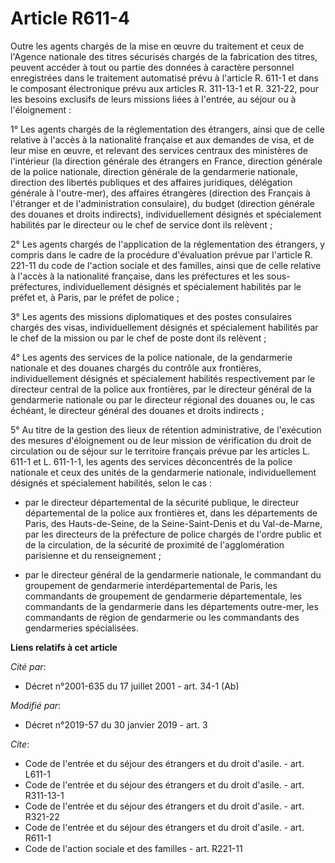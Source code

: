 # Article R611-4

Outre les agents chargés de la mise en œuvre du traitement et ceux de l'Agence nationale des titres sécurisés chargés de la
fabrication des titres, peuvent accéder à tout ou partie des données à caractère personnel enregistrées dans le traitement
automatisé prévu à l'article R. 611-1 et dans le composant électronique prévu aux articles R. 311-13-1 et R. 321-22, pour les
besoins exclusifs de leurs missions liées à l'entrée, au séjour ou à l'éloignement : 

1° Les agents chargés de la réglementation des étrangers, ainsi que de celle relative à l'accès à la nationalité française et
aux demandes de visa, et de leur mise en œuvre, et relevant des services centraux des ministères de l'intérieur (la direction
générale des étrangers en France, direction générale de la police nationale, direction générale de la gendarmerie nationale,
direction des libertés publiques et des affaires juridiques, délégation générale à l'outre-mer), des affaires étrangères
(direction des Français à l'étranger et de l'administration consulaire), du budget (direction générale des douanes et droits
indirects), individuellement désignés et spécialement habilités par le directeur ou le chef de service dont ils relèvent ; 

2° Les agents chargés de l'application de la réglementation des étrangers, y compris dans le cadre de la procédure
d'évaluation prévue par l'article R. 221-11 du code de l'action sociale et des familles, ainsi que de celle relative à
l'accès à la nationalité française, dans les préfectures et les sous-préfectures, individuellement désignés et spécialement
habilités par le préfet et, à Paris, par le préfet de police ; 

3° Les agents des missions diplomatiques et des postes consulaires chargés des visas, individuellement désignés et
spécialement habilités par le chef de la mission ou par le chef de poste dont ils relèvent ; 

4° Les agents des services de la police nationale, de la gendarmerie nationale et des douanes chargés du contrôle aux
frontières, individuellement désignés et spécialement habilités respectivement par le directeur central de la police aux
frontières, par le directeur général de la gendarmerie nationale ou par le directeur régional des douanes ou, le cas échéant,
le directeur général des douanes et droits indirects ; 

5° Au titre de la gestion des lieux de rétention administrative, de l'exécution des mesures d'éloignement ou de leur mission
de vérification du droit de circulation ou de séjour sur le territoire français prévue par les articles L. 611-1 et L.
611-1-1, les agents des services déconcentrés de la police nationale et ceux des unités de la gendarmerie nationale,
individuellement désignés et spécialement habilités, selon le cas :

- par le directeur départemental de la sécurité publique, le directeur départemental de la police aux frontières et, dans les
départements de Paris, des Hauts-de-Seine, de la Seine-Saint-Denis et du Val-de-Marne, par les directeurs de la préfecture de
police chargés de l'ordre public et de la circulation, de la sécurité de proximité de l'agglomération parisienne et du
renseignement ;

- par le directeur général de la gendarmerie nationale, le commandant du groupement de gendarmerie interdépartemental de
Paris, les commandants de groupement de gendarmerie départementale, les commandants de la gendarmerie dans les départements
outre-mer, les commandants de région de gendarmerie ou les commandants des gendarmeries spécialisées.

**Liens relatifs à cet article**

_Cité par_:

  - Décret n°2001-635 du 17 juillet 2001 - art. 34-1 (Ab)

_Modifié par_:

  - Décret n°2019-57 du 30 janvier 2019 - art. 3

_Cite_:

  - Code de l'entrée et du séjour des étrangers et du droit d'asile. - art. L611-1
  - Code de l'entrée et du séjour des étrangers et du droit d'asile. - art. R311-13-1
  - Code de l'entrée et du séjour des étrangers et du droit d'asile. - art. R321-22
  - Code de l'entrée et du séjour des étrangers et du droit d'asile. - art. R611-1
  - Code de l'action sociale et des familles - art. R221-11
